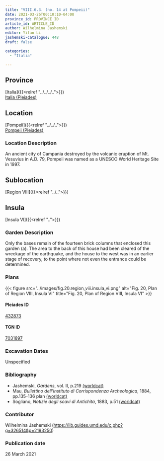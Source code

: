 ```yaml
---
title: "VIII.6.3. (no. 14 at Pompeii)"
date: 2021-03-26T00:10:10-04:00
province_id: PROVINCE_ID
article_id: ARTICLE_ID
author: Wilhelmina Jashemski
editor: Yifan Li
jashemski-catalogue: 448
draft: false

categories:
  - "Italia"

---
```


## Province
[Italia]({{<relref "../../../..">}}) \
[Italia (Pleiades)](https://pleiades.stoa.org/places/1052)

## Location
[Pompeii]({{<relref "../../..">}}) \
[Pompeii (Pleiades)](https://pleiades.stoa.org/places/433032)

### Location Description
An ancient city of Campania destroyed by the volcanic eruption of Mt. Vesuvius in A.D. 79, Pompeii was named as a UNESCO World Heritage Site in 1997.

## Sublocation
[Region VIII]({{<relref "../..">}})

## Insula
[Insula VI]({{<relref "..">}})

### Garden Description
Only the bases remain of the fourteen brick columns that enclosed this garden (a). The area to the back of this house had been cleared of the wreckage of the earthquake, and the house to the west was in an earlier stage of recovery, to the point where not even the entrance could be determined.

### Plans
{{< figure src="../images/fig.20.region_viii.insula_vi.png" alt="Fig. 20, Plan of Region VIII, Insula VI" title="Fig. 20, Plan of Region VIII, Insula VI" >}}



#### Pleiades ID
[432873](https://pleiades.stoa.org/places/538911200)

#### TGN ID
[7031897](http://vocab.getty.edu/page/tgn/2053030)

###  Excavation Dates
Unspecified

### Bibliography
* Jashemski, *Gardens*, vol. II, p.219 [(worldcat)](http://www.worldcat.org/oclc/1113367431)
* Mau, *Bullettino dell'Instituto di Corrispondenza Archeologica*, 1884, pp.135-136 plan [(worldcat)](http://www.worldcat.org/oclc/823239162)
* Sogliano, *Notizie degli scavi di Antichita*, 1883, p.51 [(worldcat)](http://www.worldcat.org/oclc/638883283)

### Contributor
Wilhelmina Jashemski (https://lib.guides.umd.edu/c.php?g=326514&p=2193250)

### Publication date
26 March 2021
